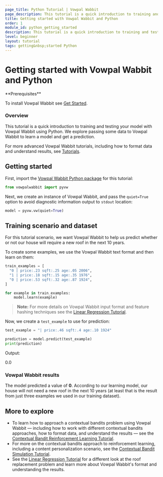 ```yaml
---
page_title: Python Tutorial | Vowpal Wabbit
page_description: This tutorial is a quick introduction to training and testing your model with Vowpal Wabbit using Python.
title: Getting started with Vowpal Wabbit and Python
order: 1
module_id: python_getting_started
description: This tutorial is a quick introduction to training and testing your model with Vowpal Wabbit using Python.
level: beginner
layout: tutorial
tags: getting&nbsp;started Python
---
```


# Getting started with Vowpal Wabbit and Python

<div class="prerequisites" markdown="1">
**Prerequisites**

To install Vowpal Wabbit see [Get Started](../start.html).
</div>

### Overview
This tutorial is a quick introduction to training and testing your model with Vowpal Wabbit using Python. We explore passing some data to Vowpal Wabbit to learn a model and get a prediction.

For more advanced Vowpal Wabbit tutorials, including how to format data and understand results, see [Tutorials](../tutorials.html).

## Getting started

First, import the [Vowpal Wabbit Python package](https://github.com/VowpalWabbit/vowpal_wabbit/tree/master/python) for this tutorial:

```python
from vowpalwabbit import pyvw
```

Next, we create an instance of Vowpal Wabbit, and pass the `quiet=True` option to avoid diagnostic information output to `stdout` location:

```python
model = pyvw.vw(quiet=True)
```

## Training scenario and dataset

For this tutorial scenario, we want Vowpal Wabbit to help us predict whether or not our house will require a new roof in the next 10 years.

To create some examples, we use the Vowpal Wabbit text format and then learn on them:

```python
train_examples = [
  "0 | price:.23 sqft:.25 age:.05 2006",
  "1 | price:.18 sqft:.15 age:.35 1976",
  "0 | price:.53 sqft:.32 age:.87 1924",
]

for example in train_examples:
    model.learn(example)
```

>**Note:** For more details on Vowpal Wabbit input format and feature hashing techniques see the [Linear Regression Tutorial](getting_started.html).

Now, we create a `test_example` to use for prediction:

```python
test_example = "| price:.46 sqft:.4 age:.10 1924"

prediction = model.predict(test_example)
print(prediction)
```

Output:

<div class="output" markdown="1">
0.0
</div>

### Vowpal Wabbit results

The model predicted a value of **0**. According to our learning model, our house will not need a new roof in the next 10 years (at least that is the result from just three examples we used in our training dataset).

## More to explore

- To learn how to approach a contextual bandits problem using Vowpal Wabbit — including how to  work with different contextual bandits approaches, how to format data, and understand the results — see the [Contextual Bandit Reinforcement Learning Tutorial](contextual_bandits.html).
- For more on the contextual bandits approach to reinforcement learning, including a content personalization scenario, see the [Contextual Bandit Simulation Tutorial](cb_simulation.html).
- See the [Linear Regression Tutorial](getting_started.html) for a different look at the roof replacement problem and learn more about Vowpal Wabbit's format and understanding the results.
